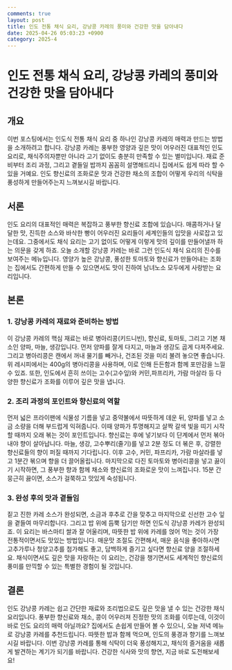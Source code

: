 ```yaml
---
comments: true
layout: post
title: 인도 전통 채식 요리, 강낭콩 카레의 풍미와 건강한 맛을 담아내다
date: 2025-04-26 05:03:23 +0900
category: 2025-4
---
```


# 인도 전통 채식 요리, 강낭콩 카레의 풍미와 건강한 맛을 담아내다

## 개요
이번 포스팅에서는 인도식 전통 채식 요리 중 하나인 강낭콩 카레의 매력과 만드는 방법을 소개하려고 합니다. 강낭콩 카레는 풍부한 영양과 깊은 맛이 어우러진 대표적인 인도 요리로, 채식주의자뿐만 아니라 고기 없이도 충분히 만족할 수 있는 별미입니다. 재료 준비부터 조리 과정, 그리고 곁들일 밥까지 꼼꼼히 설명해드리니 집에서도 쉽게 따라 할 수 있을 거예요. 인도 향신료의 조화로운 맛과 건강한 채소의 조합이 어떻게 우리의 식탁을 풍성하게 만들어주는지 느껴보시길 바랍니다.

## 서론
인도 요리의 대표적인 매력은 복잡하고 풍부한 향신료 조합에 있습니다. 매콤하거나 달달한 맛, 진득한 소스와 바삭한 빵이 어우러진 요리들이 세계인들의 입맛을 사로잡고 있는데요. 그중에서도 채식 요리는 고기 없이도 어떻게 이렇게 맛의 깊이를 만들어낼까 하는 의문을 갖게 하죠. 오늘 소개할 강낭콩 카레는 바로 그런 인도식 채식 요리의 진수를 보여주는 메뉴입니다. 영양가 높은 강낭콩, 풍성한 토마토와 향신료가 만들어내는 조화는 집에서도 간편하게 만들 수 있으면서도 맛이 진하여 남녀노소 모두에게 사랑받는 요리입니다.

## 본론

### 1. 강낭콩 카레의 재료와 준비하는 방법
이 강낭콩 카레의 핵심 재료는 바로 병아리콩(키드니빈), 향신료, 토마토, 그리고 기본 채소인 양파, 마늘, 생강입니다. 먼저 양파를 잘게 다지고, 마늘과 생강도 곱게 다져주세요. 그리고 병아리콩은 캔에서 꺼내 물기를 빼거나, 건조된 것을 미리 불려 놓으면 좋습니다. 위 레시피에서는 400g의 병아리콩을 사용하며, 이로 인해 든든함과 함께 포만감을 느낄 수 있죠. 또한, 인도에서 흔히 쓰이는 고수(고수잎)와 커민,파프리카, 가람 마살라 등 다양한 향신료가 조화를 이루어 깊은 맛을 냅니다.

### 2. 조리 과정의 포인트와 향신료의 역할
먼저 넓은 프라이팬에 식물성 기름을 넣고 중약불에서 따뜻하게 데운 뒤, 양파를 넣고 소금 소량을 더해 부드럽게 익혀줍니다. 이때 양파가 투명해지고 살짝 갈색 빛을 띠기 시작할 때까지 오래 볶는 것이 포인트입니다. 향신료는 후에 넣기보다 이 단계에서 먼저 볶아내야 향이 살아납니다. 마늘, 생강, 고수뿌리(줄기)를 넣고 2분 정도 더 볶은 후, 강렬한 향신료들의 향이 퍼질 때까지 기다립니다. 이후 고수, 커민, 파프리카, 가람 마살라를 넣고 1분간 볶으며 향을 더 끌어올립니다. 마지막으로 다진 토마토와 병아리콩을 넣고 끓이기 시작하면, 그 풍부한 향과 함께 채소와 향신료의 조화로운 맛이 느껴집니다. 15분 간 뭉근히 끓이면, 소스가 걸쭉하고 맛있게 숙성됩니다.

### 3. 완성 후의 맛과 곁들임
짙고 진한 카레 소스가 완성되면, 소금과 후추로 간을 맞추고 마지막으로 신선한 고수 잎을 곁들여 마무리합니다. 그리고 밥 위에 듬뿍 담기만 하면 인도식 강낭콩 카레가 완성되죠. 이 요리는 바스마티 쌀과 잘 어울리며, 따뜻한 밥 위에 카레를 얹어 먹는 것이 가장 전통적이면서도 맛있는 방법입니다. 매운맛 조절도 간편해서, 매운 음식을 좋아하시면 고추가루나 청양고추를 첨가해도 좋고, 담백하게 즐기고 싶다면 향신료 양을 조절하세요. 채식이면서도 깊은 맛을 자랑하는 이 요리는, 건강을 챙기면서도 세계적인 향신료의 풍미를 만끽할 수 있는 특별한 경험이 될 것입니다.

## 결론
인도 강낭콩 카레는 쉽고 간단한 재료와 조리법으로도 깊은 맛을 낼 수 있는 건강한 채식 요리입니다. 풍부한 향신료와 채소, 콩이 어우러져 진정한 맛의 조화를 이루는데, 이것이 바로 인도 요리의 매력 아닐까요? 집에서도 손쉽게 만들어 볼 수 있으니, 오늘 저녁 메뉴로 강낭콩 카레를 추천드립니다. 따뜻한 밥과 함께 먹으며, 인도의 풍경과 향기를 느껴보시길 바랍니다. 이번 강낭콩 카레를 통해 식탁이 더욱 풍성해지고, 채식의 즐거움을 새롭게 발견하는 계기가 되기를 바랍니다. 건강한 식사와 맛의 향연, 지금 바로 도전해보세요!